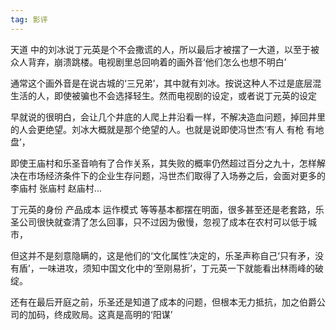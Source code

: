 ```yaml
---
tag: 影评
---
```

天道 中的刘冰说丁元英是个不会撒谎的人，所以最后才被摆了一大道，以至于被众人背弃，崩溃跳楼。电视剧里总回响着的画外音‘他们怎么也想不明白’

通常这个画外音是在说古城的‘三兄弟’，其中就有刘冰。按说这种人不过是底层混生活的人，即使被骗也不会选择轻生。然而电视剧的设定，或者说丁元英的设定

早就说的很明白，会让几个井底的人爬上井沿看一样，不解决造血问题，掉回井里的人会更绝望。刘冰大概就是那个绝望的人。也就是说即使冯世杰‘有人 有枪 有地盘’，

即使王庙村和乐圣音响有了合作关系，其失败的概率仍然超过百分之九十，怎样解决在市场经济条件下的企业生存问题，冯世杰们取得了入场券之后，会面对更多的李庙村
张庙村 赵庙村...

丁元英的身份 产品成本 运作模式 等等基本都摆在明面，很多甚至还是老套路，乐圣公司很快就查清了怎么回事，只不过因为傲慢，忽视了成本在农村可以低于城市，

但这并不是刻意隐瞒的，这是他们的‘文化属性’决定的，乐圣声称自己‘只有矛，没有盾’，一味进攻，须知中国文化中的‘至刚易折’，丁元英一下就能看出林雨峰的破绽。

还有在最后开庭之前，乐圣还是知道了成本的问题，但根本无力抵抗，加之伯爵公司的加码，终成败局。这真是高明的‘阳谋’
